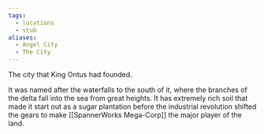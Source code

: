 ```yaml
---
tags:
  - locations
  - stub
aliases:
  - Angel City
  - The City
---
```

The city that King Ontus had founded. 

It was named after the waterfalls to the south of it, where the branches of the delta fall into the sea from great heights. It has extremely rich soil that made it start out as a sugar plantation before the industrial revolution shifted the gears to make [[SpannerWorks Mega-Corp]] the major player of the land.




